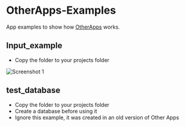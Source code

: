 # OtherApps-Examples
App examples to show how [OtherApps](https://github.com/OtherExit/OtherApps) works.



## Input_example
- Copy the folder to your projects folder

![Screenshot 1](https://raw.githubusercontent.com/OtherExit/OtherApps-Examples/main/res/im1.png)


## test_database
- Copy the folder to your projects folder
- Create a database before using it
- Ignore this example, it was created in an old version of Other Apps

